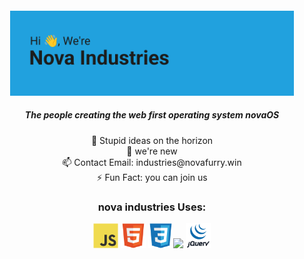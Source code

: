 <h4 align="center"><img src="ATeOUcphqsfhAAAAAElFTkSuQmCC.png" width="90%"></h4>
<h5 align="center">The people creating the web first operating system novaOS</h5>
<p align="center">🔭 Stupid ideas on the horizon<br>
🌱 we're new<br>
📫 Contact Email: industries@novafurry.win<br>
⚡ Fun Fact: you can join us</p>
<h3 align="center">nova industries Uses:</h3>
<p align="center"><img height=40 width=40 src="https://raw.githubusercontent.com/devicons/devicon/master/icons/javascript/javascript-original.svg"> <img height=40 width=40 src="https://github.com/devicons/devicon/raw/master/icons/html5/html5-original.svg">  <img height=40 width=40 src="https://github.com/devicons/devicon/raw/master/icons/css3/css3-original.svg"><img height=40 src="https://github.com/NovaOS-Hub/NovaOS-Hub/assets/47910472/a552b03a-e5fa-46b9-94e1-641db62d86b2"> <img height=40 src="https://github.com/devicons/devicon/raw/master/icons/jquery/jquery-original-wordmark.svg">
</p>
